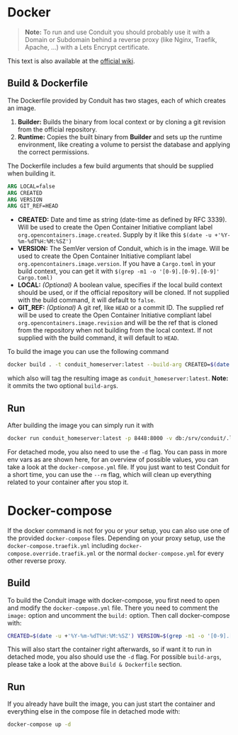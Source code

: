 # Docker
> **Note:** To run and use Conduit you should probably use it with a Domain or Subdomain behind a reverse proxy (like Nginx, Traefik, Apache, ...) with a Lets Encrypt certificate.

This text is also available at the [official wiki](https://git.koesters.xyz/timo/conduit/wiki/docker).

## Build & Dockerfile
The Dockerfile provided by Conduit has two stages, each of which creates an image.
1. **Builder:** Builds the binary from local context or by cloning a git revision from the official repository.
2. **Runtime:** Copies the built binary from **Builder** and sets up the runtime environment, like creating a volume to persist the database and applying the correct permissions.

The Dockerfile includes a few build arguments that should be supplied when building it.

``` Dockerfile
ARG LOCAL=false
ARG CREATED
ARG VERSION
ARG GIT_REF=HEAD
```

- **CREATED:** Date and time as string (date-time as defined by RFC 3339). Will be used to create the Open Container Initiative compliant label `org.opencontainers.image.created`. Supply by it like this `$(date -u +'%Y-%m-%dT%H:%M:%SZ')`
- **VERSION:** The SemVer version of Conduit, which is in the image. Will be used to create the Open Container Initiative compliant label `org.opencontainers.image.version`. If you have a `Cargo.toml` in your build context, you can get it with `$(grep -m1 -o '[0-9].[0-9].[0-9]' Cargo.toml)`
- **LOCAL:** *(Optional)* A boolean value, specifies if the local build context should be used, or if the official repository will be cloned. If not supplied with the build command, it will default to `false`.
- **GIT_REF:** *(Optional)* A git ref, like `HEAD` or a commit ID. The supplied ref will be used to create the Open Container Initiative compliant label `org.opencontainers.image.revision` and will be the ref that is cloned from the repository when not building from the local context. If not supplied with the build command, it will default to `HEAD`.

To build the image you can use the following command

``` bash
docker build . -t conduit_homeserver:latest --build-arg CREATED=$(date -u +'%Y-%m-%dT%H:%M:%SZ') --build-arg VERSION=$(grep -m1 -o '[0-9].[0-9].[0-9]' Cargo.toml)
```

which also will tag the resulting image as `conduit_homeserver:latest`.
**Note:** it ommits the two optional `build-arg`s.

## Run
After building the image you can simply run it with

``` bash
docker run conduit_homeserver:latest -p 8448:8000 -v db:/srv/conduit/.local/share/conduit -e ROCKET_SERVER_NAME="localhost:8000"
```

For detached mode, you also need to use the `-d` flag. You can pass in more env vars as are shown here, for an overview of possible values, you can take a look at the `docker-compose.yml` file.
If you just want to test Conduit for a short time, you can use the `--rm` flag, which will clean up everything related to your container after you stop it.


# Docker-compose
If the docker command is not for you or your setup, you can also use one of the provided `docker-compose` files. Depending on your proxy setup, use the `docker-compose.traefik.yml` including `docker-compose.override.traefik.yml` or the normal `docker-compose.yml` for every other reverse proxy.

## Build
To build the Conduit image with docker-compose, you first need to open and modify the `docker-compose.yml` file. There you need to comment the `image:` option and uncomment the `build:` option. Then call docker-compose with:

``` bash
CREATED=$(date -u +'%Y-%m-%dT%H:%M:%SZ') VERSION=$(grep -m1 -o '[0-9].[0-9].[0-9]' Cargo.toml) docker-compose up
```

This will also start the container right afterwards, so if want it to run in detached mode, you also should use the `-d` flag. For possible `build-args`, please take a look at the above `Build & Dockerfile` section.

## Run
If you already have built the image, you can just start the container and everything else in the compose file in detached mode with:

``` bash
docker-compose up -d
```
